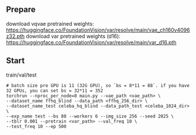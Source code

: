 ## Prepare
download vqvae pretrained weights: https://huggingface.co/FoundationVision/var/resolve/main/vae_ch160v4096z32.pth
download var pretrained weights (d16): https://huggingface.co/FoundationVision/var/resolve/main/var_d16.pth

## Start

train/val/test
```shell
# batch size pre GPU is 11 (32G GPU), so `bs = 8*11 = 88`. if you have 32 GPUs, you can set bs = 32*11 = 352
torchrun --nproc_per_node=8 main.py --vae_path <vae_path> \
--dataset_name ffhq_blind --data_path <ffhq_256_dir> \
--dataset_name_test celeba_hq_blind --data_path_test <celeba_1024_dir> \
--exp_name test --bs 88 --workers 6 --img_size 256 --seed 2025 \
--tblr 0.001 --pretrain <var_path> --val_freq 10 \
--test_freq 10 --ep 500
```